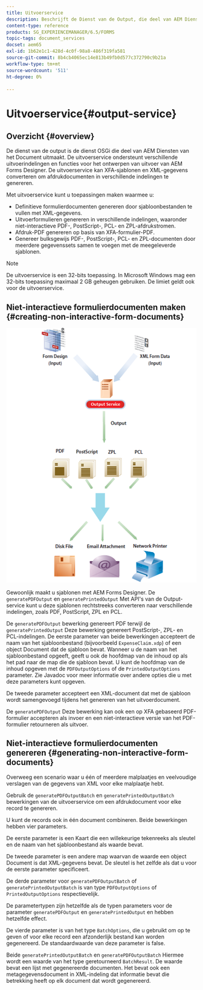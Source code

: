 ```yaml
---
title: Uitvoerservice
description: Beschrijft de Dienst van de Output, die deel van AEM Diensten van het Document uitmaakt
content-type: reference
products: SG_EXPERIENCEMANAGER/6.5/FORMS
topic-tags: document_services
docset: aem65
exl-id: 1b62e1c1-428d-4c0f-98a8-486f319fa581
source-git-commit: 8b4cb4065ec14e813b49fb0d577c372790c9b21a
workflow-type: tm+mt
source-wordcount: '511'
ht-degree: 0%

---
```


# Uitvoerservice{#output-service}

## Overzicht {#overview}

De dienst van de output is de dienst OSGi die deel van AEM Diensten van het Document uitmaakt. De uitvoerservice ondersteunt verschillende uitvoerindelingen en functies voor het ontwerpen van uitvoer van AEM Forms Designer. De uitvoerservice kan XFA-sjablonen en XML-gegevens converteren om afdrukdocumenten in verschillende indelingen te genereren.

Met uitvoerservice kunt u toepassingen maken waarmee u:

* Definitieve formulierdocumenten genereren door sjabloonbestanden te vullen met XML-gegevens.
* Uitvoerformulieren genereren in verschillende indelingen, waaronder niet-interactieve PDF-, PostScript-, PCL- en ZPL-afdrukstromen.
* Afdruk-PDF genereren op basis van XFA-formulier-PDF.
* Genereer bulksgewijs PDF-, PostScript-, PCL- en ZPL-documenten door meerdere gegevenssets samen te voegen met de meegeleverde sjablonen.

>[!NOTE]
>
>De uitvoerservice is een 32-bits toepassing. In Microsoft Windows mag een 32-bits toepassing maximaal 2 GB geheugen gebruiken. De limiet geldt ook voor de uitvoerservice.

## Niet-interactieve formulierdocumenten maken {#creating-non-interactive-form-documents}

![usingoutput_modified](assets/usingoutput_modified.png)

Gewoonlijk maakt u sjablonen met AEM Forms Designer. De `generatePDFOutput` en `generatePrintedOutput` Met API&#39;s van de Output-service kunt u deze sjablonen rechtstreeks converteren naar verschillende indelingen, zoals PDF, PostScript, ZPL en PCL.

De `generatePDFOutput` bewerking genereert PDF terwijl de `generatePrintedOutput` Deze bewerking genereert PostScript-, ZPL- en PCL-indelingen. De eerste parameter van beide bewerkingen accepteert de naam van het sjabloonbestand (bijvoorbeeld `ExpenseClaim.xdp`) of een object Document dat de sjabloon bevat. Wanneer u de naam van het sjabloonbestand opgeeft, geeft u ook de hoofdmap van de inhoud op als het pad naar de map die de sjabloon bevat. U kunt de hoofdmap van de inhoud opgeven met de `PDFOutputOptions` of de `PrintedOutputOptions` parameter. Zie Javadoc voor meer informatie over andere opties die u met deze parameters kunt opgeven.

De tweede parameter accepteert een XML-document dat met de sjabloon wordt samengevoegd tijdens het genereren van het uitvoerdocument.

De `generatePDFOutput` Deze bewerking kan ook een op XFA gebaseerd PDF-formulier accepteren als invoer en een niet-interactieve versie van het PDF-formulier retourneren als uitvoer.

## Niet-interactieve formulierdocumenten genereren {#generating-non-interactive-form-documents}

Overweeg een scenario waar u één of meerdere malplaatjes en veelvoudige verslagen van de gegevens van XML voor elke malplaatje hebt.

Gebruik de `generatePDFOutputBatch` en `generatePrintedOutputBatch` bewerkingen van de uitvoerservice om een afdrukdocument voor elke record te genereren.

U kunt de records ook in één document combineren. Beide bewerkingen hebben vier parameters.

De eerste parameter is een Kaart die een willekeurige tekenreeks als sleutel en de naam van het sjabloonbestand als waarde bevat.

De tweede parameter is een andere map waarvan de waarde een object Document is dat XML-gegevens bevat. De sleutel is het zelfde als dat u voor de eerste parameter specificeert.

De derde parameter voor `generatePDFOutputBatch` of `generatePrintedOutputBatch` is van type `PDFOutputOptions` of `PrintedOutputOptions` respectievelijk.

De parametertypen zijn hetzelfde als de typen parameters voor de parameter `generatePDFOutput` en `generatePrintedOutput` en hebben hetzelfde effect.

De vierde parameter is van het type `BatchOptions`, die u gebruikt om op te geven of voor elke record een afzonderlijk bestand kan worden gegenereerd. De standaardwaarde van deze parameter is false.

Beide `generatePrintedOutputBatch` en `generatePDFOutputBatch` Hiermee wordt een waarde van het type geretourneerd `BatchResult`. De waarde bevat een lijst met gegenereerde documenten. Het bevat ook een metagegevensdocument in XML-indeling dat informatie bevat die betrekking heeft op elk document dat wordt gegenereerd.
